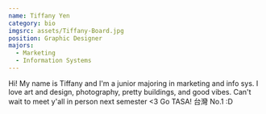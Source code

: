 ```yaml
---
name: Tiffany Yen
category: bio
imgsrc: assets/Tiffany-Board.jpg
position: Graphic Designer
majors:
  - Marketing
  - Information Systems
---
```

Hi! My name is Tiffany and I'm a junior majoring in marketing and info sys. I love art and design, photography, pretty buildings, and good vibes. Can't wait to meet y'all in person next semester <3 Go TASA! 台灣 No.1 :D